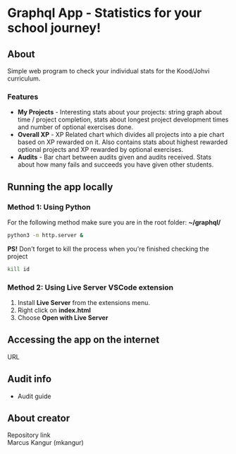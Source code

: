 # Graphql App - Statistics for your school journey!

## About
Simple web program to check your individual stats for the Kood/Johvi curriculum. <br>
### Features

- **My Projects** - Interesting stats about your projects: string graph about time / project completion, stats about longest project development times and number of optional exercises done.
- **Overall XP** - XP Related chart which divides all projects into a pie chart based on XP rewarded on it. Also contains stats about highest rewarded optional projects and XP rewarded by optional exercises.
- **Audits** - Bar chart between audits given and audits received. Stats about how many fails and succeeds you have given other students.

## Running the app locally

### Method 1: Using Python
For the following method make sure you are in the root folder: **~/graphql/**
```bash
python3 -m http.server &
```
**PS!** Don't forget to kill the process when you're finished checking the project
```bash
kill id
```
### Method 2: Using Live Server VSCode extension
1. Install **Live Server** from the extensions menu.
2. Right click on **index.html**
3. Choose **Open with Live Server**

## Accessing the app on the internet

URL

## Audit info

- Audit guide

## About creator

Repository link <br>
Marcus Kangur (mkangur)